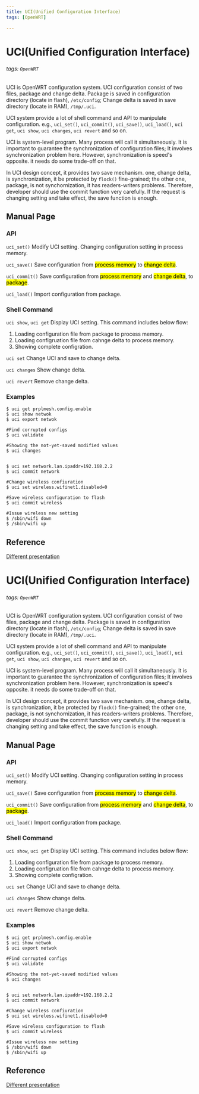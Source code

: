 ```yaml
---
title: UCI(Unified Configuration Interface)
tags: [OpenWRT]

---
```


# UCI(Unified Configuration Interface)
###### tags: `OpenWRT`
UCI is OpenWRT configuration system. UCI configuration consist of two files, package and change delta.
Package is saved in configuration directory (locate in flash), `/etc/config`;
Change delta is saved in save directory (locate in RAM), `/tmp/.uci`.

UCI system provide a lot of shell command and API to manipulate configuration. e.g., `uci_set()`, `uci_commit()`, `uci_save()`, `uci_load()`, `uci get`, `uci show`, `uci changes`, `uci revert` and so on.

UCI is system-level program. Many process will call it simultaneously. It is important to guarantee the synchronization of configuration files; It involves synchronization problem here. However, synchronization is speed's opposite. it needs do some trade-off on that.

In UCI design concept, it provides two save mechanism. one, change delta, is synchronization, it be protected by `flock()` fine-grained; the other one, package, is not synchornization, it has readers-writers problems. Therefore, developer should use the commit function very carefully. If the request is changing setting and take effect, the save function is enough.

## Manual Page
### API
`uci_set()`
Modify UCI setting. Changing configuration setting in process memory.

`uci_save()`
Save configuration from <mark>process memory</mark> to <mark>change delta</mark>.

`uci_commit()`
Save configuration from <mark>process memory</mark> and <mark>change delta</mark>, to <mark>package</mark>.

`uci_load()`
Import configuration from package.

### Shell Command
`uci show`, `uci get`
Display UCI setting. This command includes below flow:
1. Loading configuration file from package to process memory.
2. Loading configruation file from cahnge delta to process memory.
3. Showing complete configration.

`uci set`
Change UCI and save to change delta.

`uci changes`
Show change delta.

`uci revert`
Remove change delta.

### Examples
```
$ uci get prplmesh.config.enable
$ uci show netwok
$ uci export netwok

#Find corrupted configs
$ uci validate

#Showing the not-yet-saved modified values
$ uci changes


$ uci set network.lan.ipaddr=192.168.2.2
$ uci commit network

#Change wireless confiuration
$ uci set wireless.wifinet1.disabled=0

#Save wireless configuration to flash
$ uci commit wireless

#Issue wireless new setting
$ /sbin/wifi down
$ /sbin/wifi up
```


## Reference
[Different presentation](https://openwrt.org/docs/guide-user/base-system/uci#different_presentation)
# UCI(Unified Configuration Interface)
###### tags: `OpenWRT`
UCI is OpenWRT configuration system. UCI configuration consist of two files, package and change delta.
Package is saved in configuration directory (locate in flash), `/etc/config`;
Change delta is saved in save directory (locate in RAM), `/tmp/.uci`.

UCI system provide a lot of shell command and API to manipulate configuration. e.g., `uci_set()`, `uci_commit()`, `uci_save()`, `uci_load()`, `uci get`, `uci show`, `uci changes`, `uci revert` and so on.

UCI is system-level program. Many process will call it simultaneously. It is important to guarantee the synchronization of configuration files; It involves synchronization problem here. However, synchronization is speed's opposite. it needs do some trade-off on that.

In UCI design concept, it provides two save mechanism. one, change delta, is synchronization, it be protected by `flock()` fine-grained; the other one, package, is not synchornization, it has readers-writers problems. Therefore, developer should use the commit function very carefully. If the request is changing setting and take effect, the save function is enough.

## Manual Page
### API
`uci_set()`
Modify UCI setting. Changing configuration setting in process memory.

`uci_save()`
Save configuration from <mark>process memory</mark> to <mark>change delta</mark>.

`uci_commit()`
Save configuration from <mark>process memory</mark> and <mark>change delta</mark>, to <mark>package</mark>.

`uci_load()`
Import configuration from package.

### Shell Command
`uci show`, `uci get`
Display UCI setting. This command includes below flow:
1. Loading configuration file from package to process memory.
2. Loading configruation file from cahnge delta to process memory.
3. Showing complete configration.

`uci set`
Change UCI and save to change delta.

`uci changes`
Show change delta.

`uci revert`
Remove change delta.

### Examples
```
$ uci get prplmesh.config.enable
$ uci show netwok
$ uci export netwok

#Find corrupted configs
$ uci validate

#Showing the not-yet-saved modified values
$ uci changes


$ uci set network.lan.ipaddr=192.168.2.2
$ uci commit network

#Change wireless confiuration
$ uci set wireless.wifinet1.disabled=0

#Save wireless configuration to flash
$ uci commit wireless

#Issue wireless new setting
$ /sbin/wifi down
$ /sbin/wifi up
```


## Reference
[Different presentation](https://openwrt.org/docs/guide-user/base-system/uci#different_presentation)
